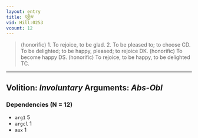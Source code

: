 ```yaml
---
layout: entry
title: དགྱེས་
vid: Hill:0253
vcount: 12
---
```

> (honorific) 1\. To rejoice, to be glad\. 2\. To be pleased to; to choose CD\. To be delighted; to be happy, pleased; to rejoice DK\. (honorific) To become happy DS\. (honorific) To rejoice, to be happy, to be delighted TC\.

---
Volition: _Involuntary_
Arguments: _Abs-Obl_
---

### Dependencies (N = 12)
* `arg1` 5
* `argcl` 1
* `aux` 1
